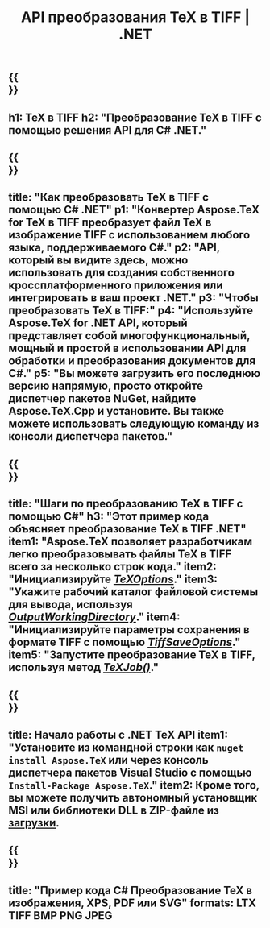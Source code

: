 ﻿---
translation: true
template: /_templates/_conversion-child-net.md
title: API преобразования TeX в TIFF | .NET
description: Функция преобразования TeX в TIFF. Интегрируйте эту локальную библиотеку .NET в свой проект или используйте кроссплатформенные приложения для преобразования TeX в TIFF.
keywords: tex to tiff api net, tex2tiff интегрировать c#
url: /net/conversion/tex-to-tiff/
family: tex
platformtag: net
feature: conversion
informat: TEX
outformat: TIFF
otherformats: BMP PNG JPEG PDF SVG XPS
---


{{<section banner>}}
---
h1: TeX в TIFF
h2: "Преобразование TeX в TIFF с помощью решения API для C# .NET."
---

{{<section overview>}}
---
title: "Как преобразовать TeX в TIFF с помощью C# .NET"
p1: "Конвертер Aspose.TeX for TeX в TIFF преобразует файл TeX в изображение TIFF с использованием любого языка, поддерживаемого C#."
p2: "API, который вы видите здесь, можно использовать для создания собственного кроссплатформенного приложения или интегрировать в ваш проект .NET."
p3: "Чтобы преобразовать TeX в TIFF:"
p4: "Используйте Aspose.TeX for .NET API, который представляет собой многофункциональный, мощный и простой в использовании API для обработки и преобразования документов для C#."
p5: "Вы можете загрузить его последнюю версию напрямую, просто откройте диспетчер пакетов NuGet, найдите Aspose.TeX.Cpp и установите. Вы также можете использовать следующую команду из консоли диспетчера пакетов."
---

{{<section feature1>}}
---
title: "Шаги по преобразованию TeX в TIFF с помощью C#"
h3: "Этот пример кода объясняет преобразование TeX в TIFF .NET"
item1: "Aspose.TeX позволяет разработчикам легко преобразовывать файлы TeX в TIFF всего за несколько строк кода."
item2: "Инициализируйте [*TeXOptions*](https://reference.aspose.com/tex/net/aspose.tex/texoptions/)."
item3: "Укажите рабочий каталог файловой системы для вывода, используя [*OutputWorkingDirectory*](https://reference.aspose.com/tex/net/aspose.tex/texoptions/outputworkingdirectory/)."
item4: "Инициализируйте параметры сохранения в формате TIFF с помощью [*TiffSaveOptions*](https://reference.aspose.com/tex/net/aspose.tex.presentation.image/tiffsaveoptions/)."
item5: "Запустите преобразование TeX в TIFF, используя метод [*TeXJob()*](https://reference.aspose.com/tex/net/aspose.tex/texjob/)."
---

{{<section feature2>}}
---
title: Начало работы с .NET TeX API
item1: "Установите из командной строки как ```nuget install Aspose.TeX``` или через консоль диспетчера пакетов Visual Studio с помощью ```Install-Package Aspose.TeX```."
item2: Кроме того, вы можете получить автономный установщик MSI или библиотеки DLL в ZIP-файле из [загрузки](https://releases.aspose.com/tex/net).
---

{{<section widget>}}
---
title: "Пример кода C# Преобразование TeX в изображения, XPS, PDF или SVG"
formats: LTX TIFF BMP PNG JPEG
---